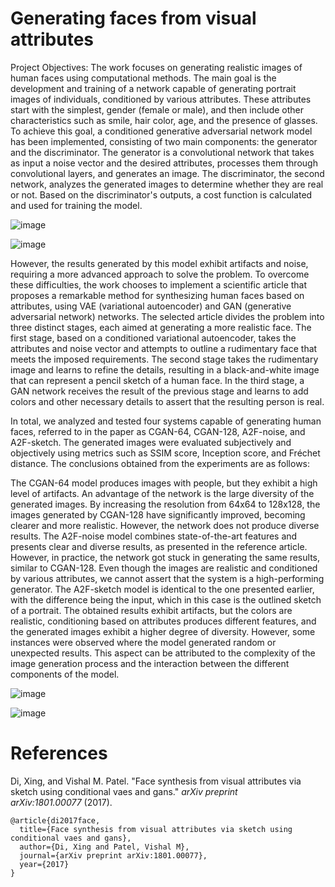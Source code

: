 # Generating faces from visual attributes

Project Objectives: The work focuses on generating realistic images of human faces using computational methods. The main goal is the development and training of a network capable of generating portrait images of individuals, conditioned by various attributes. These attributes start with the simplest, gender (female or male), and then include other characteristics such as smile, hair color, age, and the presence of glasses. To achieve this goal, a conditioned generative adversarial network model has been implemented, consisting of two main components: the generator and the discriminator. The generator is a convolutional network that takes as input a noise vector and the desired attributes, processes them through convolutional layers, and generates an image. The discriminator, the second network, analyzes the generated images to determine whether they are real or not. Based on the discriminator's outputs, a cost function is calculated and used for training the model.

![image](https://github.com/teodora-vaman/Face_Synthesis/assets/86794414/b657cee9-69f7-483e-9f1d-f0db03ff8fb3)

![image](https://github.com/teodora-vaman/Face_Synthesis/assets/86794414/e104e1d1-2752-496f-8543-1fcd1c17b9bd)

However, the results generated by this model exhibit artifacts and noise, requiring a more advanced approach to solve the problem. To overcome these difficulties, the work chooses to implement a scientific article that proposes a remarkable method for synthesizing human faces based on attributes, using VAE (variational autoencoder) and GAN (generative adversarial network) networks. The selected article divides the problem into three distinct stages, each aimed at generating a more realistic face. The first stage, based on a conditioned variational autoencoder, takes the attributes and noise vector and attempts to outline a rudimentary face that meets the imposed requirements. The second stage takes the rudimentary image and learns to refine the details, resulting in a black-and-white image that can represent a pencil sketch of a human face. In the third stage, a GAN network receives the result of the previous stage and learns to add colors and other necessary details to assert that the resulting person is real.

In total, we analyzed and tested four systems capable of generating human faces, referred to in the paper as CGAN-64, CGAN-128, A2F-noise, and A2F-sketch. The generated images were evaluated subjectively and objectively using metrics such as SSIM score, Inception score, and Fréchet distance. The conclusions obtained from the experiments are as follows:

The CGAN-64 model produces images with people, but they exhibit a high level of artifacts. An advantage of the network is the large diversity of the generated images. By increasing the resolution from 64x64 to 128x128, the images generated by CGAN-128 have significantly improved, becoming clearer and more realistic. However, the network does not produce diverse results. The A2F-noise model combines state-of-the-art features and presents clear and diverse results, as presented in the reference article. However, in practice, the network got stuck in generating the same results, similar to CGAN-128. Even though the images are realistic and conditioned by various attributes, we cannot assert that the system is a high-performing generator. The A2F-sketch model is identical to the one presented earlier, with the difference being the input, which in this case is the outlined sketch of a portrait. The obtained results exhibit artifacts, but the colors are realistic, conditioning based on attributes produces different features, and the generated images exhibit a higher degree of diversity. However, some instances were observed where the model generated random or unexpected results. This aspect can be attributed to the complexity of the image generation process and the interaction between the different components of the model.

![image](https://github.com/teodora-vaman/Face_Synthesis/assets/86794414/b0724bb1-94f0-44d2-8424-7909bf1f45ee)

![image](https://github.com/teodora-vaman/Face_Synthesis/assets/86794414/9ef9de3f-3f30-4160-801a-ab322e44b86a)


# References
Di, Xing, and Vishal M. Patel. "Face synthesis from visual attributes via sketch using conditional vaes and gans." _arXiv preprint arXiv:1801.00077_ (2017).
```
@article{di2017face,
  title={Face synthesis from visual attributes via sketch using conditional vaes and gans},
  author={Di, Xing and Patel, Vishal M},
  journal={arXiv preprint arXiv:1801.00077},
  year={2017}
}
```
